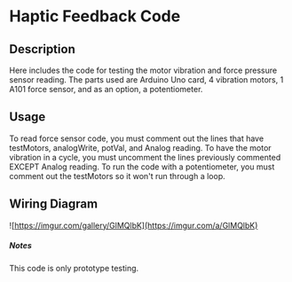 # Haptic Feedback Code



## Description

Here includes the code for testing the motor vibration and force pressure sensor reading. The parts used are Arduino Uno card, 4 vibration motors, 1 A101 force sensor, and as an option, a potentiometer.

## Usage

To read force sensor code, you must comment out the lines that have testMotors, analogWrite, potVal, and Analog reading. To have the motor vibration in a cycle, you must uncomment the lines previously commented EXCEPT Analog reading. To run the code with a potentiometer, you must comment out the testMotors so it won't run through a loop.

## Wiring Diagram
![https://imgur.com/gallery/GlMQlbK](https://imgur.com/a/GlMQlbK) 


##### Notes
This code is only prototype testing. 

